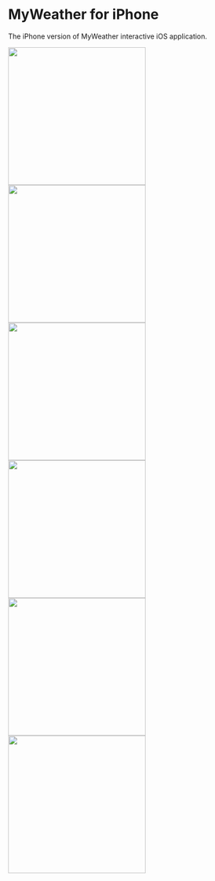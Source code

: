 MyWeather for iPhone
================

The iPhone version of MyWeather interactive iOS application. 

<img src="https://raw.github.com/rick00young/MyWeather/master/1.png" alt="" width="280px"/>
<img src="https://raw.github.com/rick00young/MyWeather/master/2.png" alt="" width="280px"/>
<img src="https://raw.github.com/rick00young/MyWeather/master/3.png" alt="" width="280px"/>
<img src="https://raw.github.com/rick00young/MyWeather/master/4.png" alt="" width="280px"/>
<img src="https://raw.github.com/rick00young/MyWeather/master/5.png" alt="" width="280px"/>
<img src="https://raw.github.com/rick00young/MyWeather/master/6.png" alt="" width="280px"/>
